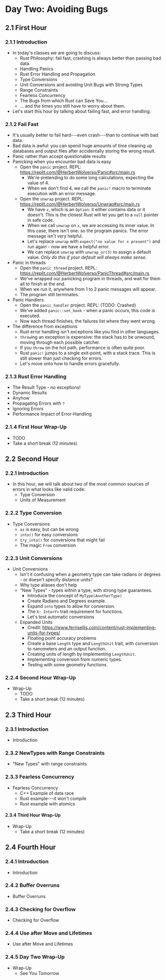 # Day Two: Avoiding Bugs

## 2.1 First Hour

### 2.1.1 Introduction

* In today's classes we are going to discuss:
    * Rust Philosophy: fail fast, crashing is always better than passing bad data.
    * Handling Panics
    * Rust Error Handling and Propagation
    * Type Conversions
    * Unit Conversions and avoiding Unit Bugs with Strong Types
    * Range Constraints
    * Fearless Concurrency
    * The Bugs from which Rust can Save You...
    * ... and the times you still have to worry about them.
* Let's start this hour by talking about failing fast, and error handling.

### 2.1.2 Fail Fast

* It's usually better to fail hard---even crash---than to continue with bad data.
* Bad data is awful: you can spend huge amounts of time cleaning up databases and output files after accidentally storing the wrong result.
* Panic rather than accept questionable results
* Panicking when you encounter bad data is easy
    * Open the `panic` project. REPL: https://replit.com/@HerbertWolverso/Panic#src/main.rs
        * We're pretending to do some long calculations, expecting the value of 4.
        * When we don't find 4, we call the `panic!` macro to terminate execution with an error message.
    * Open the `unwrap` project. REPL: https://replit.com/@HerbertWolverso/Unwrap#src/main.rs
        * We have `x`, which is an `Option`: it either contains data or it doesn't. This is the closest Rust will let you get to a `null` pointer in safe code.
        * When we call `unwrap` on `x`, we are accessing its inner value. In this case, there isn't one: so the program panics. The error message isn't very helpful.
        * Let's replace `unwrap` with `expect("no value for x present")` and run again - now we have a helpful error.
        * We can replace `unwrap` with `unwrap_or(3)` to assign a default value. *Only do this if your default will always make sense.*
* Panic in threads
    * Open the `panic_thread` project. REPL: https://replit.com/@HerbertWolverso/PanicThread#src/main.rs
    * We've wrapped our panicking program in threads, and wait for them all to finish at the end.
    * When we run it, anywhere from 1 to 2 panic messages will appear.
    * The program still terminates.
* Panic Handlers
    * Open the `panic_handler` project. REPL: (TODO: Crashed)
    * We've added `panic::set_hook` - when a panic occurs, this code is executed.
    * Now each thread finishes, the failures list where they went wrong.
* The difference from exceptions
    * Rust error handling isn't exceptions like you find in other languages.
    * `throw`ing an exception is expensive: the stack has to be unwound, moving through each possible catcher.
    * If you `throw` on the hot path, performance is often quite poor.
    * Rust `panic!` jumps to a single exit-point, with a stack trace. This is still slower than just checking for errors.
    * Let's move onto how to handle errors gracefully.

### 2.1.3 Rust Error Handling

* The Result Type - no exceptions!
* Dynamic Results
* Anyhow
* Propagating Errors with `?`
* Ignoring Errors
* Performance Impact of Error-Handling

### 2.1.4 First Hour Wrap-Up

* TODO
* Take a short break (12 minutes)

## 2.2 Second Hour

### 2.2.1 Introduction

* In this hour, we will talk about two of the most common sources of errors in what looks like valid code:
    * Type Conversion
    * Units of Measurement

### 2.2.2 Type Conversion

* Type Conversions
    * `as` is easy, but can be wrong
    * `into()` for easy conversions
    * `try_into()` for conversions that might fail
    * The magic `From` conversion

### 2.2.3 Unit Conversions

* Unit Conversions
    * Isn't it confusing when a geometry type can take radians or degrees - or doesn't specify distance units?
    * Why type aliases don't help
    * "New Types" - types within a type, with strong type guarantees.
        * Introduce the concept of `MyType(AnotherType)`
        * Create Radians and Degrees example.
        * Expand `into` types to allow for conversion.
        * The `X: Into<Y>` trait requirement for functions.
        * Let's test automatic conversions
    * Expanded Units
        * Credit: https://www.ferrisellis.com/content/rust-implementing-units-for-types/
        * Floating point accuracy problems
        * Create a base `Length` type and `LengthUnit` trait, with conversion to nanometers and an output function.
        * Creating units of length by implementing `LengthUnit`.
        * Implementing conversion from numeric types.
        * Testing with some geometry functions.

### 2.2.4 Second Hour Wrap-Up

* Wrap-Up
    * TODO
    * Take a short break (12 minutes)

## 2.3 Third Hour

### 2.3.1 Introduction

* Introduction

### 2.3.2 NewTypes with Range Constraints

* "New Types" with range constraints

### 2.3.3 Fearless Concurrency

* Fearless Concurrency
    * C++ Example of data race
    * Rust example---it won't compile
    * Rust example with atomics

#### 2.3.4 Third Hour Wrap-Up

* Wrap-Up
    * Take a short break (12 minutes)

## 2.4 Fourth Hour

### 2.4.1 Introduction

* Introduction

### 2.4.2 Buffer Overruns

* Buffer Overruns

### 2.4.3 Checking for Overflow

* Checking for Overflow

### 2.4.4 Use after Move and Lifetimes

* Use after Move and Lifetimes

### 2.4.5 Day Two Wrap-Up

* Wrap-Up
    * See You Tomorrow
